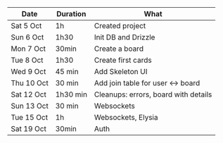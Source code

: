 | Date       | Duration | What                                  |
| ---------- | -------- | ------------------------------------- |
| Sat 5 Oct  | 1h       | Created project                       |
| Sun 6 Oct  | 1h30     | Init DB and Drizzle                   |
| Mon 7 Oct  | 30min    | Create a board                        |
| Tue 8 Oct  | 1h30     | Create first cards                    |
| Wed 9 Oct  | 45 min   | Add Skeleton UI                       |
| Thu 10 Oct | 30 min   | Add join table for user <-> board     |
| Sat 12 Oct | 1h30 min | Cleanups: errors,  board with details |
| Sun 13 Oct | 30 min   | Websockets                            |
| Tue 15 Oct | 1h       | Websockets, Elysia                    |
| Sat 19 Oct | 30min    | Auth                                  |
